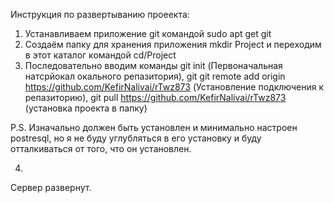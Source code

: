 Инструкция по развертыванию проеекта:
  1. Устанавливаем приложение git командой sudo apt get git
  2. Создаём папку для хранения приложения mkdir Project и переходим в этот каталог командой cd/Project
  3. Последовательно вводим команды git init (Первоначальная натсрйокал  окального репазитория), git git remote add origin https://github.com/KefirNalivai/rTwz873 (Установление подключения к репазиторию), git pull https://github.com/KefirNalivai/rTwz873 (установка проекта в папку)
  
  P.S. Изначально должен быть установлен и минимально настроен postresql, но я не буду углубляться в его установку и буду отталкиваться от того, что он установлен.
  
  4.

Сервер развернут.

